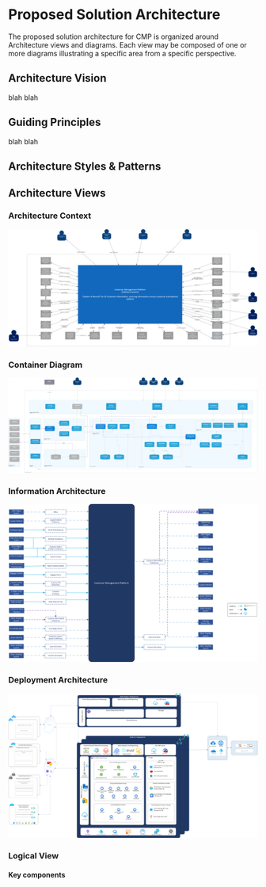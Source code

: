 # Proposed Solution Architecture
The proposed solution architecture for CMP is organized around Architecture views and diagrams. Each view may be composed of one or more diagrams illustrating a specific area from a specific perspective.


## Architecture Vision

blah blah

## Guiding Principles

blah blah

## Architecture Styles & Patterns

## Architecture Views

### Architecture Context
![Architecture Context](CMP_System_Context_View.png)

### Container Diagram
![Container Diagram](CMP_C4_Container_View.png)

### Information Architecture
![Information Architecture](CMP_Information_flow.png)

### Deployment Architecture
![Deployment Architecture](CMP_Deployment_View.png)


### Logical View

#### Key components




